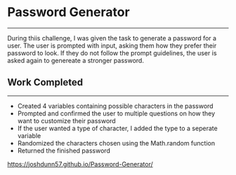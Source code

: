 # Password Generator

***

During thiis challenge, I was given the task to generate a password for a user. The user is prompted with input, asking them how they prefer their password to look. If they do not follow the prompt guidelines, the user is asked again to genereate a stronger password.

## Work Completed 
*** 
* Created 4 variables containing possible characters in the password
* Prompted and confirmed the user to multiple questions on how they want to customize their password
* If the user wanted a type of character, I added the type to a seperate variable
* Randomized the characters chosen using the Math.random function
* Returned the finished password

https://joshdunn57.github.io/Password-Generator/

